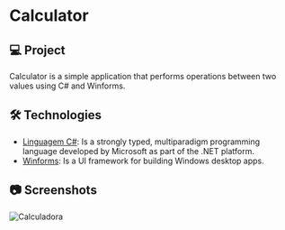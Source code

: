 # Calculator

## 💻 Project

<p>Calculator is a simple application that performs operations between two values ​​using C# and Winforms. </p>

## 🛠 Technologies

* [Linguagem C#](https://learn.microsoft.com/pt-br/dotnet/csharp/): Is a strongly typed, multiparadigm programming language developed by Microsoft as part of the .NET platform.
* [Winforms](https://learn.microsoft.com/pt-br/dotnet/desktop/winforms/overview/?view=netdesktop-6.0): Is a UI framework for building Windows desktop apps.

## 📷 Screenshots
![Calculadora](https://user-images.githubusercontent.com/117362387/215855320-9549d1c6-c287-435e-963d-fd33157a30e7.jpg)
